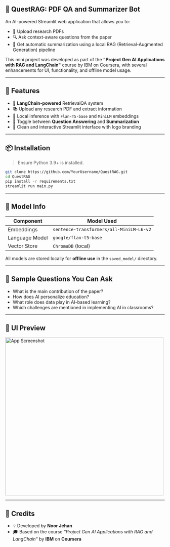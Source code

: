 ## 🤖 QuestRAG: PDF QA and Summarizer Bot

An AI-powered Streamlit web application that allows you to:
- 📄 Upload research PDFs
- 🔍 Ask context-aware questions from the paper
- 🧠 Get automatic summarization using a local RAG (Retrieval-Augmented Generation) pipeline

This mini project was developed as part of the **"Project Gen AI Applications with RAG and LangChain"** course by IBM on Coursera, with several enhancements for UI, functionality, and offline model usage.

---

## 🚀 Features

- 🧩 **LangChain-powered** RetrievalQA system
- 📚 Upload any research PDF and extract information
- 🤖 Local inference with `Flan-T5-base` and `MiniLM` embeddings
- 💬 Toggle between **Question Answering** and **Summarization**
- 📎 Clean and interactive Streamlit interface with logo branding

---

## 📦 Installation

> Ensure Python 3.9+ is installed.

```bash
git clone https://github.com/YourUsername/QuestRAG.git
cd QuestRAG
pip install -r requirements.txt
streamlit run main.py
````

---

## 🧠 Model Info

| Component      | Model Used                               |
| -------------- | ---------------------------------------- |
| Embeddings     | `sentence-transformers/all-MiniLM-L6-v2` |
| Language Model | `google/flan-t5-base`                    |
| Vector Store   | `ChromaDB` (local)                       |

All models are stored locally for **offline use** in the `saved_model/` directory.

---

## 📝 Sample Questions You Can Ask

* What is the main contribution of the paper?
* How does AI personalize education?
* What role does data play in AI-based learning?
* Which challenges are mentioned in implementing AI in classrooms?

---

## 📸 UI Preview

<img src="assets/questRAG.png" alt="App Screenshot" width="500"/>

---

## 🙌 Credits

* 💡 Developed by **Noor Jehan**
* 🎓 Based on the course *"Project Gen AI Applications with RAG and LangChain"* by **IBM** on **Coursera**
